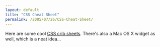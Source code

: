 ```yaml
---
layout: default
title: "CSS Cheat Sheet"
permalink: /2005/07/26/CSS-Cheat-Sheet/
---
```


Here are some cool <a href="http://www.ilovejackdaniels.com/css/css-cheat-sheet/" target="_blank">CSS crib sheets</a>. There's also a Mac OS X widget as well, which is a neat idea...<br/>